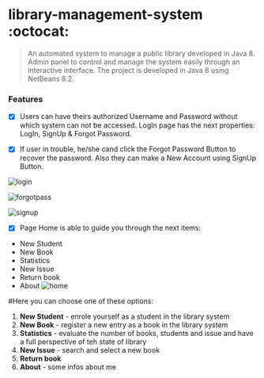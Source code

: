# library-management-system :octocat:
>An automated system to manage a public library developed in Java 8. Admin panel to control and manage the system easily through an interactive interface.
>The project is developed in Java 8 using NetBeans 8.2.

### Features
 - [x] Users can have theirs authorized Username and Password without which system can not be accessed.
   LogIn page has the  next properties: LogIn, SignUp & Forgot Password.
 - [x] If user in trouble, he/she cand click the Forgot Password Button to recover the password. Also they can make a New Account using SignUp    Button.
 
 
 ![login](https://user-images.githubusercontent.com/28653674/31584670-7a87046c-b1bb-11e7-9499-0e7f051034b6.PNG)

 ![forgotpass](https://user-images.githubusercontent.com/28653674/31584687-a9f48170-b1bb-11e7-9bb7-7082e808b789.PNG)
 
 ![signup](https://user-images.githubusercontent.com/28653674/31584769-446225ae-b1bd-11e7-936c-a6d45e495490.PNG)
 
 - [x] Page Home is able to guide you through the next items: 
 * New Student
 * New Book
 * Statistics
 * New Issue
 * Return book
 * About
 ![home](https://user-images.githubusercontent.com/28653674/31584692-b7cef8f2-b1bb-11e7-9951-fbf1123f19c4.PNG)
 
 #Here you can choose one of these options:
 1. **New Student** - enrole yourself as a student in the library system
 2. **New Book** - register a new entry as a book in the library system
 3. **Statistics** - evaluate the number of books, students and issue and have a full perspective of teh state of library
 4. **New Issue** - search and select a new book
 5. **Return book** 
 6. **About** - some infos about me
 
 
 
 





